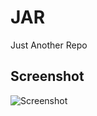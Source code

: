 # JAR
Just Another Repo 

## Screenshot 
![Screenshot](https://i.postimg.cc/LHLctpKF/Screenshot-20200425-143306-Termux.jpg) 
